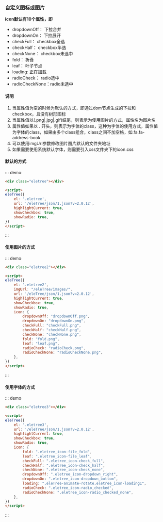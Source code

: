 ### 自定义图标或图片

**icon默认有10个属性，即**
* dropdownOff：   下拉合并
* dropdownOn：    下拉展开
* checkFull：     checkbox全选
* checkHalf：     checkbox半选
* checkNone：     checkbox未选中
* fold：          折叠
* leaf：          叶子节点
* loading:        正在加载
* radioCheck：    radio选中
* radioCheckNone：radio未选中

#### 说明

1. 当属性值为空的时候为默认的方式，即通过dom节点生成的下拉和checkbox，且没有树形图标
2. 当属性值以(.png|.jpg|.gif)结尾，则表示为使用图片的方式，属性名为图片名
3. 属性值如果以 . 开头，则表示为字体的class，这种为字体的使用方式，属性值为字体的class，如果由多个class组合，class之间不加空格，如.fa.fa-address-book
4. 可以使用imgUrl参数修改图片图片默认的文件夹地址
5. 如果需要使用系统默认字体，则需要引入css文件夹下的icon.css


#### 默认的方式

::: demo
```html
<div class="eletree"></div>

<script>
eleTree({
    el: '.eletree',
    url: '/eleTree/json/1.json?v=2.0.12',
    highlightCurrent: true,
    showCheckbox: true,
    showRadio: true,
})
</script>
```
:::

#### 使用图片的方式

::: demo
```html
<div class="eletree2"></div>

<script>
eleTree({
    el: '.eletree2',
    imgUrl: "/eleTree/images/",
    url: '/eleTree/json/1.json?v=2.0.12',
    highlightCurrent: true,
    showCheckbox: true,
    showRadio: true,
    icon: {
        dropdownOff: "dropdownOff.png",
        dropdownOn: "dropdownOn.png",
        checkFull: "checkFull.png",
        checkHalf: "checkHalf.png",
        checkNone: "checkNone.png",
        fold: "fold.png",
        leaf: "leaf.png",
        radioCheck: "radioCheck.png",
        radioCheckNone: "radioCheckNone.png",
    },
})
</script>
```
:::

#### 使用字体的方式

::: demo
```html
<div class="eletree3"></div>

<script>
eleTree({
    el: '.eletree3',
    url: '/eleTree/json/1.json?v=2.0.12',
    highlightCurrent: true,
    showCheckbox: true,
    showRadio: true,
    icon: {
        fold: ".eletree_icon-file_fold",
        leaf: ".eletree_icon-file_leaf",
        checkFull: ".eletree_icon-check_full",
        checkHalf: ".eletree_icon-check_half",
        checkNone: ".eletree_icon-check_none",
        dropdownOff: ".eletree_icon-dropdown_right",
        dropdownOn: ".eletree_icon-dropdown_bottom",
        loading: ".eleTree-animate-rotate.eletree_icon-loading1",
        radioCheck: ".eletree_icon-radio_checked",
        radioCheckNone: ".eletree_icon-radio_checked_none",
    },
})
</script>
```
:::
